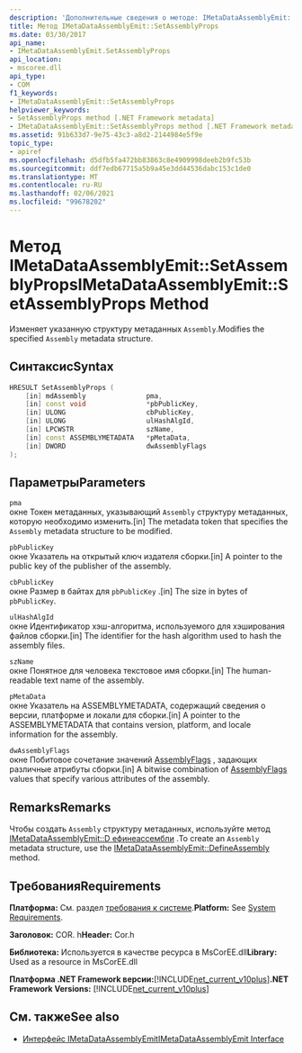 ```yaml
---
description: 'Дополнительные сведения о методе: IMetaDataAssemblyEmit:: Сетассемблипропс'
title: Метод IMetaDataAssemblyEmit::SetAssemblyProps
ms.date: 03/30/2017
api_name:
- IMetaDataAssemblyEmit.SetAssemblyProps
api_location:
- mscoree.dll
api_type:
- COM
f1_keywords:
- IMetaDataAssemblyEmit::SetAssemblyProps
helpviewer_keywords:
- SetAssemblyProps method [.NET Framework metadata]
- IMetaDataAssemblyEmit::SetAssemblyProps method [.NET Framework metadata]
ms.assetid: 91b633d7-9e75-43c3-a8d2-2144984e5f9e
topic_type:
- apiref
ms.openlocfilehash: d5dfb5fa472bb83863c8e4909998deeb2b9fc53b
ms.sourcegitcommit: ddf7edb67715a5b9a45e3dd44536dabc153c1de0
ms.translationtype: MT
ms.contentlocale: ru-RU
ms.lasthandoff: 02/06/2021
ms.locfileid: "99678202"
---
```

# <a name="imetadataassemblyemitsetassemblyprops-method"></a><span data-ttu-id="015c5-103">Метод IMetaDataAssemblyEmit::SetAssemblyProps</span><span class="sxs-lookup"><span data-stu-id="015c5-103">IMetaDataAssemblyEmit::SetAssemblyProps Method</span></span>

<span data-ttu-id="015c5-104">Изменяет указанную структуру метаданных `Assembly`.</span><span class="sxs-lookup"><span data-stu-id="015c5-104">Modifies the specified `Assembly` metadata structure.</span></span>  
  
## <a name="syntax"></a><span data-ttu-id="015c5-105">Синтаксис</span><span class="sxs-lookup"><span data-stu-id="015c5-105">Syntax</span></span>  
  
```cpp  
HRESULT SetAssemblyProps (  
    [in] mdAssembly               pma,  
    [in] const void               *pbPublicKey,  
    [in] ULONG                    cbPublicKey,  
    [in] ULONG                    ulHashAlgId,  
    [in] LPCWSTR                  szName,  
    [in] const ASSEMBLYMETADATA   *pMetaData,  
    [in] DWORD                    dwAssemblyFlags  
);  
```  
  
## <a name="parameters"></a><span data-ttu-id="015c5-106">Параметры</span><span class="sxs-lookup"><span data-stu-id="015c5-106">Parameters</span></span>  

 `pma`  
 <span data-ttu-id="015c5-107">окне Токен метаданных, указывающий `Assembly` структуру метаданных, которую необходимо изменить.</span><span class="sxs-lookup"><span data-stu-id="015c5-107">[in] The metadata token that specifies the `Assembly` metadata structure to be modified.</span></span>  
  
 `pbPublicKey`  
 <span data-ttu-id="015c5-108">окне Указатель на открытый ключ издателя сборки.</span><span class="sxs-lookup"><span data-stu-id="015c5-108">[in] A pointer to the public key of the publisher of the assembly.</span></span>  
  
 `cbPublicKey`  
 <span data-ttu-id="015c5-109">окне Размер в байтах для `pbPublicKey` .</span><span class="sxs-lookup"><span data-stu-id="015c5-109">[in] The size in bytes of `pbPublicKey`.</span></span>  
  
 `ulHashAlgId`  
 <span data-ttu-id="015c5-110">окне Идентификатор хэш-алгоритма, используемого для хэширования файлов сборки.</span><span class="sxs-lookup"><span data-stu-id="015c5-110">[in] The identifier for the hash algorithm used to hash the assembly files.</span></span>  
  
 `szName`  
 <span data-ttu-id="015c5-111">окне Понятное для человека текстовое имя сборки.</span><span class="sxs-lookup"><span data-stu-id="015c5-111">[in] The human-readable text name of the assembly.</span></span>  
  
 `pMetaData`  
 <span data-ttu-id="015c5-112">окне Указатель на ASSEMBLYMETADATA, содержащий сведения о версии, платформе и локали для сборки.</span><span class="sxs-lookup"><span data-stu-id="015c5-112">[in] A pointer to the ASSEMBLYMETADATA that contains version, platform, and locale information for the assembly.</span></span>  
  
 `dwAssemblyFlags`  
 <span data-ttu-id="015c5-113">окне Побитовое сочетание значений [AssemblyFlags](assemblyflags-enumeration.md) , задающих различные атрибуты сборки.</span><span class="sxs-lookup"><span data-stu-id="015c5-113">[in] A bitwise combination of [AssemblyFlags](assemblyflags-enumeration.md) values that specify various attributes of the assembly.</span></span>  
  
## <a name="remarks"></a><span data-ttu-id="015c5-114">Remarks</span><span class="sxs-lookup"><span data-stu-id="015c5-114">Remarks</span></span>  

 <span data-ttu-id="015c5-115">Чтобы создать `Assembly` структуру метаданных, используйте метод [IMetaDataAssemblyEmit::D ефинеассембли](imetadataassemblyemit-defineassembly-method.md) .</span><span class="sxs-lookup"><span data-stu-id="015c5-115">To create an `Assembly` metadata structure, use the [IMetaDataAssemblyEmit::DefineAssembly](imetadataassemblyemit-defineassembly-method.md) method.</span></span>  
  
## <a name="requirements"></a><span data-ttu-id="015c5-116">Требования</span><span class="sxs-lookup"><span data-stu-id="015c5-116">Requirements</span></span>  

 <span data-ttu-id="015c5-117">**Платформа:** См. раздел [требования к системе](../../get-started/system-requirements.md).</span><span class="sxs-lookup"><span data-stu-id="015c5-117">**Platform:** See [System Requirements](../../get-started/system-requirements.md).</span></span>  
  
 <span data-ttu-id="015c5-118">**Заголовок:** COR. h</span><span class="sxs-lookup"><span data-stu-id="015c5-118">**Header:** Cor.h</span></span>  
  
 <span data-ttu-id="015c5-119">**Библиотека:** Используется в качестве ресурса в MsCorEE.dll</span><span class="sxs-lookup"><span data-stu-id="015c5-119">**Library:** Used as a resource in MsCorEE.dll</span></span>  
  
 <span data-ttu-id="015c5-120">**Платформа .NET Framework версии:**[!INCLUDE[net_current_v10plus](../../../../includes/net-current-v10plus-md.md)]</span><span class="sxs-lookup"><span data-stu-id="015c5-120">**.NET Framework Versions:** [!INCLUDE[net_current_v10plus](../../../../includes/net-current-v10plus-md.md)]</span></span>  
  
## <a name="see-also"></a><span data-ttu-id="015c5-121">См. также</span><span class="sxs-lookup"><span data-stu-id="015c5-121">See also</span></span>

- [<span data-ttu-id="015c5-122">Интерфейс IMetaDataAssemblyEmit</span><span class="sxs-lookup"><span data-stu-id="015c5-122">IMetaDataAssemblyEmit Interface</span></span>](imetadataassemblyemit-interface.md)
